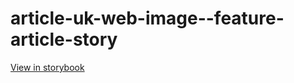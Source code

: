 # article-uk-web-image--feature-article-story

[View in storybook](https://raw.githack.com/Independent-Digital-News-and-Media-Ltd/indy-pwamp-sb/PR-1210-sb/index.html?path=/story/article-uk-web-image--feature-article-story)